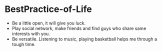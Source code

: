 BestPractice-of-Life
====================

- Be a little open, it will give you luck.
- Play social network, make friends and find guys who share same interests with you.
- Be versatile. Listening to music, playing basketball helps me through a tough time.
